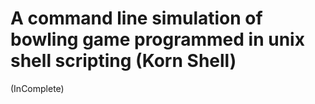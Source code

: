 # A command line simulation of bowling game programmed in unix shell scripting (Korn Shell)
(InComplete)
